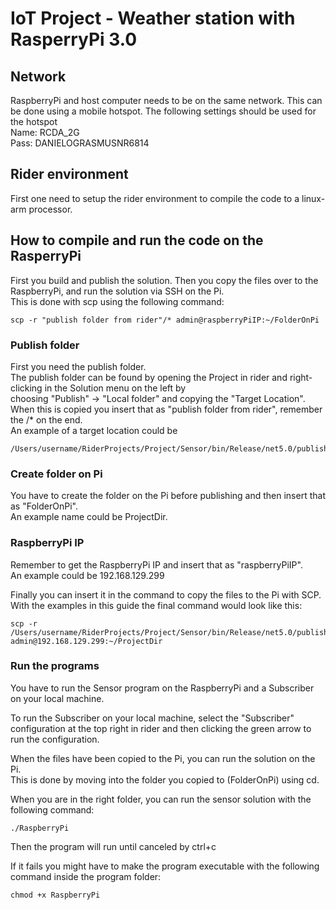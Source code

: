 # IoT Project - Weather station with RasperryPi 3.0

## Network
RaspberryPi and host computer needs to be on the same network. This can be done using a mobile hotspot.
The following settings should be used for the hotspot  
Name: RCDA_2G  
Pass: DANIELOGRASMUSNR6814

## Rider environment
First one need to setup the rider environment to compile the code to a linux-arm processor.

## How to compile and run the code on the RasperryPi
First you build and publish the solution.
Then you copy the files over to the RaspberryPi, and run the solution via SSH on the Pi.  
This is done with scp using the following command:
```
scp -r "publish folder from rider"/* admin@raspberryPiIP:~/FolderOnPi
```

### Publish folder
First you need the publish folder.  
The publish folder can be found by opening the Project in rider and right-clicking in the Solution menu on the left by  
choosing "Publish" -> "Local folder" and copying the "Target Location". 
When this is copied you insert that as "publish folder from rider", remember the /* on the end.  
An example of a target location could be 
```
/Users/username/RiderProjects/Project/Sensor/bin/Release/net5.0/publish
```
### Create folder on Pi
You have to create the folder on the Pi before publishing and then insert that as "FolderOnPi".  
An example name could be ProjectDir.

### RaspberryPi IP
Remember to get the RaspberryPi IP and insert that as "raspberryPiIP".  
An example could be 192.168.129.299

Finally you can insert it in the command to copy the files to the Pi with SCP. With the examples in this guide the final command would look like this:
```
scp -r /Users/username/RiderProjects/Project/Sensor/bin/Release/net5.0/publish/* admin@192.168.129.299:~/ProjectDir
```
### Run the programs

You have to run the Sensor program on the RaspberryPi and a Subscriber on your local machine.  

To run the Subscriber on your local machine, select the "Subscriber" configuration at the top right in rider and then clicking the green arrow to run the configuration.

When the files have been copied to the Pi, you can run the solution on the Pi.  
This is done by moving into the folder you copied to (FolderOnPi) using cd.  

When you are in the right folder, you can run the sensor solution with the following command:
```
./RaspberryPi
```

Then the program will run until canceled by ctrl+c

If it fails you might have to make the program executable with the following command inside the program folder:
```
chmod +x RaspberryPi
```
